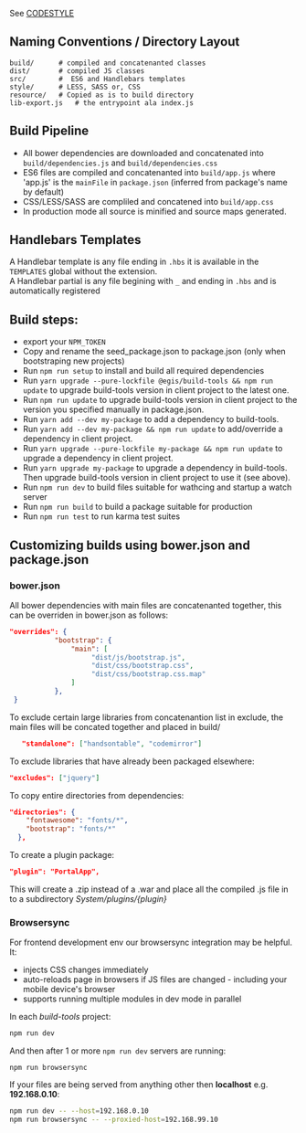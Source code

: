 See [CODESTYLE](CODESTYLE.md)  

## Naming Conventions / Directory Layout

```shell
build/ 		# compiled and concatenanted classes
dist/ 		# compiled JS classes
src/ 		#  ES6 and Handlebars templates
style/ 		# LESS, SASS or, CSS
resource/	# Copied as is to build directory
lib-export.js	# the entrypoint ala index.js
```

## Build Pipeline

* All bower dependencies are downloaded and concatenated into `build/dependencies.js` and `build/dependencies.css`
* ES6 files are compiled and concatenanted into `build/app.js` where 'app.js' is the `mainFile` in `package.json` 
(inferred from package's name by default)
* CSS/LESS/SASS are compliled and concatened into `build/app.css`
* In production mode all source is minified and source maps generated.

## Handlebars Templates

A Handlebar template is any file ending in `.hbs` it is available in the `TEMPLATES` global without the extension.  
A Handlebar partial is any file begining with `_` and ending in `.hbs` and is automatically registered  

## Build steps:
* export your `NPM_TOKEN`
* Copy and rename the seed_package.json to package.json (only when bootstraping new projects)
* Run `npm run setup` to install and build all required dependencies 
* Run `yarn upgrade --pure-lockfile @egis/build-tools && npm run update` to upgrade build-tools version in client project to the latest one.  
* Run `npm run update` to upgrade build-tools version in client project to the version you specified manually in package.json.  
* Run `yarn add --dev my-package` to add a dependency to build-tools.  
* Run `yarn add --dev my-package && npm run update` to add/override a dependency in client project.  
* Run `yarn upgrade --pure-lockfile my-package && npm run update` to upgrade a dependency in client project.  
* Run `yarn upgrade my-package` to upgrade a dependency in build-tools. Then upgrade build-tools version in client project to use it (see above).
* Run `npm run dev` to  build files suitable for wathcing and startup a watch server
* Run `npm run build` to build a package suitable for production
* Run `npm run test` to run karma test suites


## Customizing builds using bower.json and package.json

### bower.json
All bower dependencies with main files are concatenanted together, this can be overriden in bower.json as follows:

```json 
"overrides": {
           "bootstrap": {
               "main": [
                    "dist/js/bootstrap.js",
                    "dist/css/bootstrap.css", 
                    "dist/css/bootstrap.css.map"
               ]
           },
 }   
```

To exclude certain large libraries from concatenantion list in exclude, the main files will be concated together and placed in build/<libray name>
```json
   "standalone": ["handsontable", "codemirror"]
```

To exclude libraries that have already been packaged elsewhere:
```json
"excludes": ["jquery"]
```

To copy entire directories from dependencies:

```json
"directories": {
    "fontawesome": "fonts/*",
    "bootstrap": "fonts/*"
  },
```

To create a plugin package:

```json
"plugin": "PortalApp",
```
This will create a .zip instead of a .war and place all the compiled .js file in to a subdirectory *System/plugins/{plugin}*

### Browsersync

For frontend development env our browsersync integration may be helpful. It:
* injects CSS changes immediately
* auto-reloads page in browsers if JS files are changed - including your mobile device's browser 
* supports running multiple modules in dev mode in parallel

In each *build-tools* project:  
```bash
npm run dev
```
And then after 1 or more `npm run dev` servers are running:  
```
npm run browsersync
```

If your files are being served from anything other then **localhost** e.g. **192.168.0.10**: 

```bash
npm run dev -- --host=192.168.0.10
npm run browsersync -- --proxied-host=192.168.99.10
```

